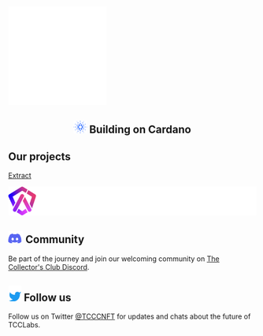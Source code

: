 <img src="https://github.com/TCCLabs/branding/blob/main/assets/1_1_tcclabs.png" width="200" height="200" />
<h2 align="center" style="border-bottom: none"><img src="https://raw.githubusercontent.com/cardano-foundation/state-of-the-developer-ecosystem/main/.github/icon.svg" height="25"> Building on Cardano </h2>

## Our projects

[Extract](https://tcclabs.github.io/extract/)

![Extract Logo Wide Background](https://github.com/TCCLabs/branding/blob/main/assets/1_1_extract2.png)

## <img src="https://raw.githubusercontent.com/CardanoSolutions/ogmios/master/.github/discord.svg" height="24" /> Community

Be part of the journey and join our welcoming community on [The Collector's Club Discord](https://discord.gg/thecollectorsclub).

## <img src="https://raw.githubusercontent.com/CardanoSolutions/ogmios/master/.github/twitter.svg" height="32" /> Follow us

Follow us on Twitter [@TCCCNFT](https://twitter.com/TCCCNFT) for updates and chats about the future of TCCLabs.
